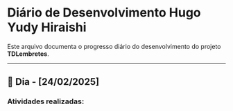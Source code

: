 # Diário de Desenvolvimento **Hugo Yudy Hiraishi**

Este arquivo documenta o progresso diário do desenvolvimento do projeto **TDLembretes**. 

---

## 📅 Dia - [24/02/2025]
### Atividades realizadas: